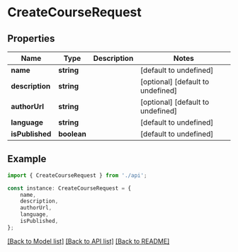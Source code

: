 # CreateCourseRequest


## Properties

Name | Type | Description | Notes
------------ | ------------- | ------------- | -------------
**name** | **string** |  | [default to undefined]
**description** | **string** |  | [optional] [default to undefined]
**authorUrl** | **string** |  | [optional] [default to undefined]
**language** | **string** |  | [default to undefined]
**isPublished** | **boolean** |  | [default to undefined]

## Example

```typescript
import { CreateCourseRequest } from './api';

const instance: CreateCourseRequest = {
    name,
    description,
    authorUrl,
    language,
    isPublished,
};
```

[[Back to Model list]](../README.md#documentation-for-models) [[Back to API list]](../README.md#documentation-for-api-endpoints) [[Back to README]](../README.md)
